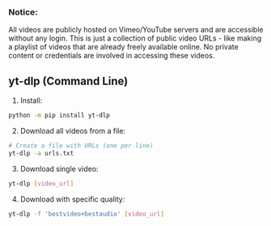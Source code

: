 ### Notice: 
All videos are publicly hosted on Vimeo/YouTube servers and are accessible without any login. This is just a collection of public video URLs - like making a playlist of videos that are already freely available online. No private content or credentials are involved in accessing these videos.

## yt-dlp (Command Line)
1. Install:
```sh
python -m pip install yt-dlp
```

2. Download all videos from a file:
```sh
# Create a file with URLs (one per line)
yt-dlp -a urls.txt
```

3. Download single video:
```sh
yt-dlp [video_url]
```

4. Download with specific quality:
```sh
yt-dlp -f 'bestvideo+bestaudio' [video_url]
```



